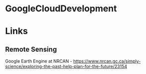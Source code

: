 # GoogleCloudDevelopment

# Links
## Remote Sensing
Google Earth Engine at NRCAN - https://www.nrcan.gc.ca/simply-science/exploring-the-past-help-plan-for-the-future/23154
